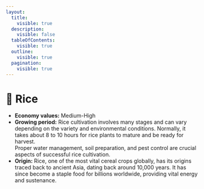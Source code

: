 ```yaml
---
layout:
  title:
    visible: true
  description:
    visible: false
  tableOfContents:
    visible: true
  outline:
    visible: true
  pagination:
    visible: true
---
```


# 🌾 Rice

* **Economy values:** Medium-High
* **Growing period:** Rice cultivation involves many stages and can vary depending on the variety and environmental conditions. Normally, it takes about 8 to 10 hours for rice plants to mature and be ready for harvest.\
  Proper water management, soil preparation, and pest control are crucial aspects of successful rice cultivation.
* **Origin:** Rice, one of the most vital cereal crops globally, has its origins traced back to ancient Asia, dating back around 10,000 years. It has since become a staple food for billions worldwide, providing vital energy and sustenance.

<div>

<figure><img src="../../.gitbook/assets/tree-mid-3.png" alt=""><figcaption></figcaption></figure>

 

<figure><img src="../../.gitbook/assets/tree-3.png" alt=""><figcaption></figcaption></figure>

</div>
